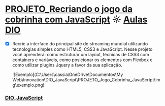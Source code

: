 # [PROJETO_Recriando o jogo da cobrinha com JavaScript](https://github.com/kakanew/DIO_JavaScript/tree/master/PROJETO_Jogo_Cobrinha_JavaScript) ☼ [Aulas DIO](https://web.digitalinnovation.one/lab/recriando-o-jogo-da-cobrinha-com-javascript/learning/a41588bb-45b0-41ce-a7d3-20012199fb11)

- [x] Recrie a interface do principal site de streaming mundial utilizando tecnologias simples como HTML5, CSS3 e JavaScript. Nesse projeto você aprenderá: como estruturar um layout, técnicas de CSS3 com containers e variáveis, como posicionar os elementos com Flexbox e como utilizar plugins Jquery a favor da sua aplicação.

  ![Exemplo](C:\Users\cassia\OneDrive\Documentos\My Web\Innovation\DIO_JavaScript\PROJETO_Jogo_Cobrinha_JavaScript\img\exemplo.png)

### [DIO_JavaScript](https://github.com/kakanew/DIO_JavaScript)